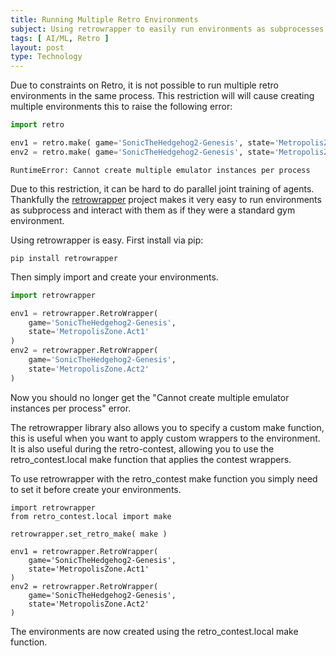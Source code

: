```yaml
---
title: Running Multiple Retro Environments
subject: Using retrowrapper to easily run environments as subprocesses
tags: [ AI/ML, Retro ]
layout: post
type: Technology
---
```


Due to constraints on Retro, it is not possible to run multiple retro environments
in the same process. This restriction will will cause creating multiple environments
this to raise the following error:

```python
import retro

env1 = retro.make( game='SonicTheHedgehog2-Genesis', state='MetropolisZone.Act1' )
env2 = retro.make( game='SonicTheHedgehog2-Genesis', state='MetropolisZone.Act2' )
```

```error
RuntimeError: Cannot create multiple emulator instances per process
```

Due to this restriction, it can be hard to do parallel joint training of agents.
Thankfully the [retrowrapper](https://github.com/MaxStrange/retrowrapper) project
makes it very easy to run environments as subprocess and interact with them as
if they were a standard gym environment.

Using retrowrapper is easy. First install via pip:

```none
pip install retrowrapper
```

Then simply import and create your environments.

```python
import retrowrapper

env1 = retrowrapper.RetroWrapper(
    game='SonicTheHedgehog2-Genesis',
    state='MetropolisZone.Act1'
)
env2 = retrowrapper.RetroWrapper(
    game='SonicTheHedgehog2-Genesis',
    state='MetropolisZone.Act2'
)
```

Now you should no longer get the "Cannot create multiple emulator instances per process"
error.

The retrowrapper library also allows you to specify a custom make function, this is
useful when you want to apply custom wrappers to the environment. It is also useful
during the retro-contest, allowing you to use the retro_contest.local make function
that applies the contest wrappers.

To use retrowrapper with the retro_contest make function you simply need to set
it before create your environments.

```
import retrowrapper
from retro_contest.local import make

retrowrapper.set_retro_make( make )

env1 = retrowrapper.RetroWrapper(
    game='SonicTheHedgehog2-Genesis',
    state='MetropolisZone.Act1'
)
env2 = retrowrapper.RetroWrapper(
    game='SonicTheHedgehog2-Genesis',
    state='MetropolisZone.Act2'
)
```

The environments are now created using the retro_contest.local make function.
